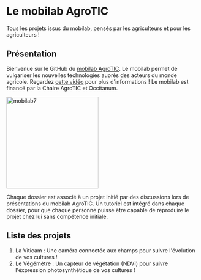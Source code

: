 # Le mobilab AgroTIC

Tous les projets issus du mobilab, pensés par les agriculteurs et pour les agriculteurs !

## Présentation

Bienvenue sur le GitHub du [mobilab AgroTIC](https://www.agrotic.org/atelier-mobile/). Le mobilab permet de vulgariser les nouvelles technologies auprès des acteurs du monde agricole. Regardez [cette vidéo](https://www.youtube.com/watch?v=ZqYmt1dlLEU) pour plus d'informations ! Le mobilab est financé par la Chaire AgroTIC et Occitanum.

<img width="240" alt="mobilab7" src="https://user-images.githubusercontent.com/24956276/141987816-b33c67f5-46b1-4a83-bb5a-c93de5d9871a.png">

Chaque dossier est associé à un projet initié par des discussions lors de présentations du mobilab AgroTIC. Un tutoriel est intégré dans chaque dossier, pour que chaque personne puisse être capable de reproduire le projet chez lui sans compétence initiale.

## Liste des projets
1. La Viticam : Une caméra connectée aux champs pour suivre l'évolution de vos cultures !
2. Le Végémètre : Un capteur de végétation (NDVI) pour suivre l'éxpression photosynthétique de vos cultures !
